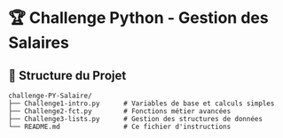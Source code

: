 # 🏆 Challenge Python - Gestion des Salaires

## 📂 Structure du Projet

```plaintext
challenge-PY-Salaire/
├── Challenge1-intro.py      # Variables de base et calculs simples
├── Challenge2-fct.py        # Fonctions métier avancées
├── Challenge3-lists.py      # Gestion des structures de données
└── README.md                # Ce fichier d'instructions